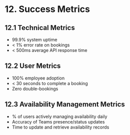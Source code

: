 # 12. Success Metrics

## 12.1 Technical Metrics

- 99.9% system uptime
- < 1% error rate on bookings
- < 500ms average API response time

## 12.2 User Metrics

- 100% employee adoption
- < 30 seconds to complete a booking
- Zero double-bookings

## 12.3 Availability Management Metrics

- % of users actively managing availability daily
- Accuracy of Teams presence/status updates
- Time to update and retrieve availability records
